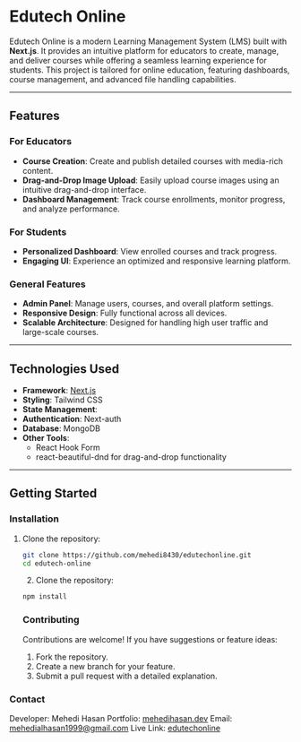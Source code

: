# Edutech Online

Edutech Online is a modern Learning Management System (LMS) built with **Next.js**. It provides an intuitive platform for educators to create, manage, and deliver courses while offering a seamless learning experience for students. This project is tailored for online education, featuring dashboards, course management, and advanced file handling capabilities.

---

## Features

### For Educators

- **Course Creation**: Create and publish detailed courses with media-rich content.
- **Drag-and-Drop Image Upload**: Easily upload course images using an intuitive drag-and-drop interface.
- **Dashboard Management**: Track course enrollments, monitor progress, and analyze performance.

### For Students

- **Personalized Dashboard**: View enrolled courses and track progress.
- **Engaging UI**: Experience an optimized and responsive learning platform.

### General Features

- **Admin Panel**: Manage users, courses, and overall platform settings.
- **Responsive Design**: Fully functional across all devices.
- **Scalable Architecture**: Designed for handling high user traffic and large-scale courses.

---

## Technologies Used

- **Framework**: [Next.js](https://nextjs.org/)
- **Styling**: Tailwind CSS
- **State Management**:
- **Authentication**: Next-auth
- **Database**: MongoDB
- **Other Tools**:
  - React Hook Form
  - react-beautiful-dnd for drag-and-drop functionality

---

## Getting Started

### Installation

1. Clone the repository:

   ```bash
   git clone https://github.com/mehedi8430/edutechonline.git
   cd edutech-online
   ```

   2. Clone the repository:

   ```bash
   npm install
   ```

   ### Contributing

   Contributions are welcome! If you have suggestions or feature ideas:

   1. Fork the repository.
   2. Create a new branch for your feature.
   3. Submit a pull request with a detailed explanation.

### Contact

Developer: Mehedi Hasan
Portfolio: [mehedihasan.dev](https://mehedihasanrakib.vercel.app/)
Email: mehedialhasan1999@gmail.com
Live Link: [edutechonline](https://edutechonline.vercel.app/)
